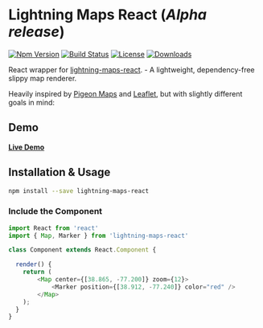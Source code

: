 # Lightning Maps React (*Alpha release*)

[![Npm Version][npm-version-image]][npm-version-url]
[![Build Status][travis-svg]][travis-url]
[![License][license-image]][license-url]
[![Downloads][downloads-image]][downloads-url]

React wrapper for [lightning-maps-react](https://github.com/geocodio/lightning-maps-react). - A lightweight, dependency-free slippy map renderer.

Heavily inspired by [Pigeon Maps](https://github.com/mariusandra/pigeon-maps) and [Leaflet](https://leafletjs.com), but with slightly different goals in mind:

## Demo

[**Live Demo**](https://geocodio.github.io/lightning-maps-react/)

## Installation & Usage

```bash
npm install --save lightning-maps-react
```

### Include the Component

```javascript
import React from 'react'
import { Map, Marker } from 'lightning-maps-react'

class Component extends React.Component {

  render() {
    return (
        <Map center={[38.865, -77.200]} zoom={12}>
            <Marker position={[38.912, -77.240]} color="red" />
        </Map>
    );
  }
}
```

[travis-svg]: https://travis-ci.org/geocodio/lightning-maps-react.svg
[travis-url]: https://travis-ci.org/geocodio/lightning-maps-react
[license-image]: http://img.shields.io/npm/l/lightning-maps-react.svg
[license-url]: LICENSE
[downloads-image]: http://img.shields.io/npm/dm/lightning-maps-react.svg
[downloads-url]: http://npm-stat.com/charts.html?package=lightning-maps-react
[npm-version-image]: https://img.shields.io/npm/v/lightning-maps-react.svg
[npm-version-url]: https://www.npmjs.com/package/lightning-maps-react
